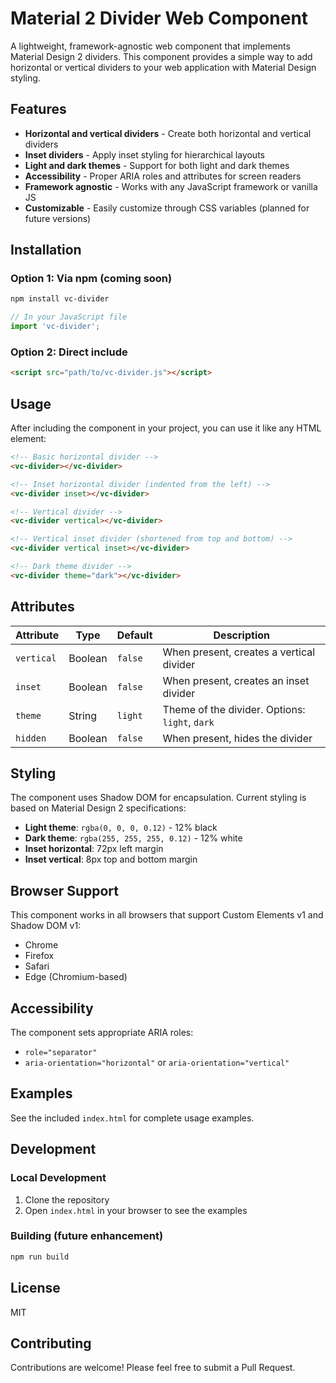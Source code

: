 # Material 2 Divider Web Component

A lightweight, framework-agnostic web component that implements Material Design 2 dividers. This component provides a simple way to add horizontal or vertical dividers to your web application with Material Design styling.

## Features

- **Horizontal and vertical dividers** - Create both horizontal and vertical dividers
- **Inset dividers** - Apply inset styling for hierarchical layouts
- **Light and dark themes** - Support for both light and dark themes
- **Accessibility** - Proper ARIA roles and attributes for screen readers
- **Framework agnostic** - Works with any JavaScript framework or vanilla JS
- **Customizable** - Easily customize through CSS variables (planned for future versions)

## Installation

### Option 1: Via npm (coming soon)

```bash
npm install vc-divider
```

```javascript
// In your JavaScript file
import 'vc-divider';
```

### Option 2: Direct include

```html
<script src="path/to/vc-divider.js"></script>
```

## Usage

After including the component in your project, you can use it like any HTML element:

```html
<!-- Basic horizontal divider -->
<vc-divider></vc-divider>

<!-- Inset horizontal divider (indented from the left) -->
<vc-divider inset></vc-divider>

<!-- Vertical divider -->
<vc-divider vertical></vc-divider>

<!-- Vertical inset divider (shortened from top and bottom) -->
<vc-divider vertical inset></vc-divider>

<!-- Dark theme divider -->
<vc-divider theme="dark"></vc-divider>
```

## Attributes

| Attribute | Type    | Default | Description                                    |
|-----------|---------|---------|------------------------------------------------|
| `vertical`| Boolean | `false` | When present, creates a vertical divider       |
| `inset`   | Boolean | `false` | When present, creates an inset divider         |
| `theme`   | String  | `light` | Theme of the divider. Options: `light`, `dark` |
| `hidden`  | Boolean | `false` | When present, hides the divider                |

## Styling

The component uses Shadow DOM for encapsulation. Current styling is based on Material Design 2 specifications:

- **Light theme**: `rgba(0, 0, 0, 0.12)` - 12% black
- **Dark theme**: `rgba(255, 255, 255, 0.12)` - 12% white
- **Inset horizontal**: 72px left margin
- **Inset vertical**: 8px top and bottom margin

## Browser Support

This component works in all browsers that support Custom Elements v1 and Shadow DOM v1:

- Chrome
- Firefox
- Safari
- Edge (Chromium-based)

## Accessibility

The component sets appropriate ARIA roles:
- `role="separator"` 
- `aria-orientation="horizontal"` or `aria-orientation="vertical"`

## Examples

See the included `index.html` for complete usage examples.

## Development

### Local Development

1. Clone the repository
2. Open `index.html` in your browser to see the examples

### Building (future enhancement)

```bash
npm run build
```

## License

MIT

## Contributing

Contributions are welcome! Please feel free to submit a Pull Request.